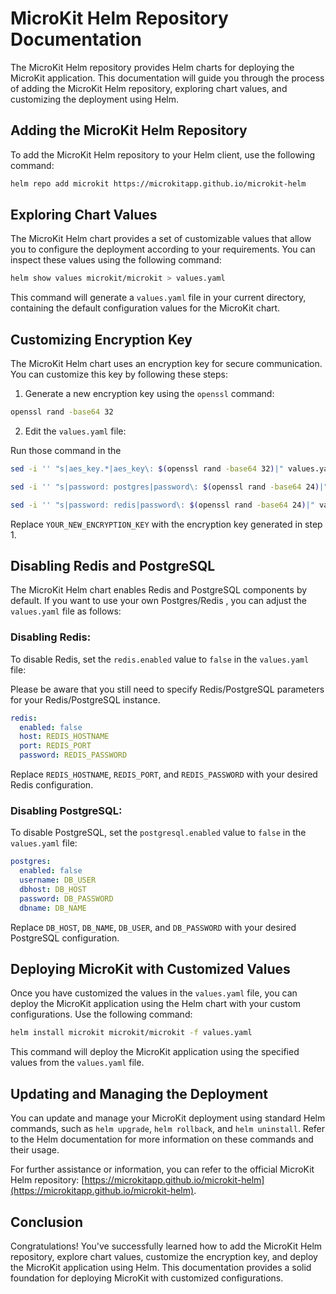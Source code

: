 # MicroKit Helm Repository Documentation

The MicroKit Helm repository provides Helm charts for deploying the MicroKit application. This documentation will guide you through the process of adding the MicroKit Helm repository, exploring chart values, and customizing the deployment using Helm.

## Adding the MicroKit Helm Repository

To add the MicroKit Helm repository to your Helm client, use the following command:

```bash
helm repo add microkit https://microkitapp.github.io/microkit-helm
```

## Exploring Chart Values

The MicroKit Helm chart provides a set of customizable values that allow you to configure the deployment according to your requirements. You can inspect these values using the following command:

```bash
helm show values microkit/microkit > values.yaml
```

This command will generate a `values.yaml` file in your current directory, containing the default configuration values for the MicroKit chart.

## Customizing Encryption Key

The MicroKit Helm chart uses an encryption key for secure communication. You can customize this key by following these steps:

1. Generate a new encryption key using the `openssl` command:

```bash
openssl rand -base64 32
```

2. Edit the `values.yaml` file:

Run those command in the 
```bash
sed -i '' "s|aes_key.*|aes_key\: $(openssl rand -base64 32)|" values.yaml

sed -i '' "s|password: postgres|password\: $(openssl rand -base64 24)|" values.yaml

sed -i '' "s|password: redis|password\: $(openssl rand -base64 24)|" values.yaml
```

Replace `YOUR_NEW_ENCRYPTION_KEY` with the encryption key generated in step 1.

## Disabling Redis and PostgreSQL

The MicroKit Helm chart enables Redis and PostgreSQL components by default. If you want to use your own Postgres/Redis , you can adjust the `values.yaml` file as follows:

### Disabling Redis:

To disable Redis, set the `redis.enabled` value to `false` in the `values.yaml` file:

Please be aware that you still need to specify Redis/PostgreSQL parameters for your Redis/PostgreSQL instance.


```yaml
redis:
  enabled: false
  host: REDIS_HOSTNAME
  port: REDIS_PORT
  password: REDIS_PASSWORD
```
Replace `REDIS_HOSTNAME`, `REDIS_PORT`, and `REDIS_PASSWORD` with your desired Redis configuration.

### Disabling PostgreSQL:

To disable PostgreSQL, set the `postgresql.enabled` value to `false` in the `values.yaml` file:

```yaml
postgres:
  enabled: false
  username: DB_USER
  dbhost: DB_HOST
  password: DB_PASSWORD 
  dbname: DB_NAME
```



Replace `DB_HOST`, `DB_NAME`, `DB_USER`, and `DB_PASSWORD` with your desired PostgreSQL configuration.



## Deploying MicroKit with Customized Values

Once you have customized the values in the `values.yaml` file, you can deploy the MicroKit application using the Helm chart with your custom configurations. Use the following command:

```bash
helm install microkit microkit/microkit -f values.yaml
```

This command will deploy the MicroKit application using the specified values from the `values.yaml` file.

## Updating and Managing the Deployment

You can update and manage your MicroKit deployment using standard Helm commands, such as `helm upgrade`, `helm rollback`, and `helm uninstall`. Refer to the Helm documentation for more information on these commands and their usage.

For further assistance or information, you can refer to the official MicroKit Helm repository: [https://microkitapp.github.io/microkit-helm](https://microkitapp.github.io/microkit-helm).

## Conclusion

Congratulations! You've successfully learned how to add the MicroKit Helm repository, explore chart values, customize the encryption key, and deploy the MicroKit application using Helm. This documentation provides a solid foundation for deploying MicroKit with customized configurations.